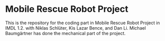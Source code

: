 # Mobile Rescue Robot Project
 This is the repository for the coding part in Mobile Rescue Robot Project in IMDL 1.2. with Niklas Schlüter, Kis Lazar Bence, and Dan Li. Michael Baumgärtner has done the mechanical part of the project.

